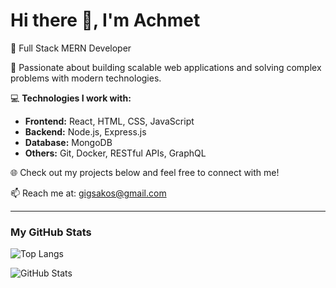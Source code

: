 # Hi there 👋, I'm Achmet

🚀 Full Stack MERN Developer

🌟 Passionate about building scalable web applications and solving complex problems with modern technologies.

💻 **Technologies I work with:**
- **Frontend:** React, HTML, CSS, JavaScript
- **Backend:** Node.js, Express.js
- **Database:** MongoDB
- **Others:** Git, Docker, RESTful APIs, GraphQL

🌐 Check out my projects below and feel free to connect with me!

📫 Reach me at: [gigsakos@gmail.com](mailto:gigsakos@gmail.com)

---

### My GitHub Stats

![Top Langs](https://github-readme-stats.vercel.app/api/top-langs/?username=AchmetCh&layout=compact&theme=radical&bg_color=000000)

![GitHub Stats](https://github-readme-stats.vercel.app/api?username=AchmetCh&show_icons=true&count_private=true&include_all_commits=true&theme=radical&bg_color=000000)


<!--
Hi 👋! My name is Achmet and I'm a Full Stack Web Developer :)


🌟 Passionate about building scalable web applications and solving complex problems with modern t


**AchmetCh/AchmetCh** is a ✨ _special_ ✨ repository because its `README.md` (this file) appears on your GitHub profile.

Here are some ideas to get you started:

- 🔭 I’m currently working on ...
- 🌱 I’m currently learning ...
- 👯 I’m looking to collaborate on ...
- 🤔 I’m looking for help with ...
- 💬 Ask me about ...
- 📫 How to reach me: ...
- 😄 Pronouns: ...
- ⚡ Fun fact: ...
-->
